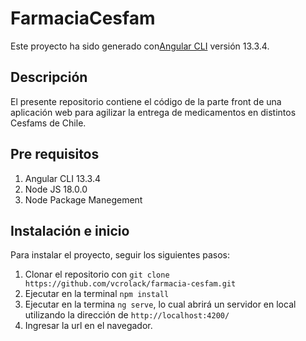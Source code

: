 # FarmaciaCesfam

Este proyecto ha sido generado con[Angular CLI](https://github.com/angular/angular-cli) versión 13.3.4.

## Descripción
El presente repositorio contiene el código de la parte front de una aplicación web para agilizar la entrega de medicamentos en distintos Cesfams de Chile.

## Pre requisitos
1. Angular CLI 13.3.4
2. Node JS 18.0.0
3. Node Package Manegement

## Instalación e inicio

Para instalar el proyecto, seguir los siguientes pasos:

1. Clonar el repositorio con `git clone https://github.com/vcrolack/farmacia-cesfam.git`
2. Ejecutar en la terminal `npm install`
3. Ejecutar en la termina `ng serve`, lo cual abrirá un servidor en local utilizando la dirección de `http://localhost:4200/`
5. Ingresar la url en el navegador.
